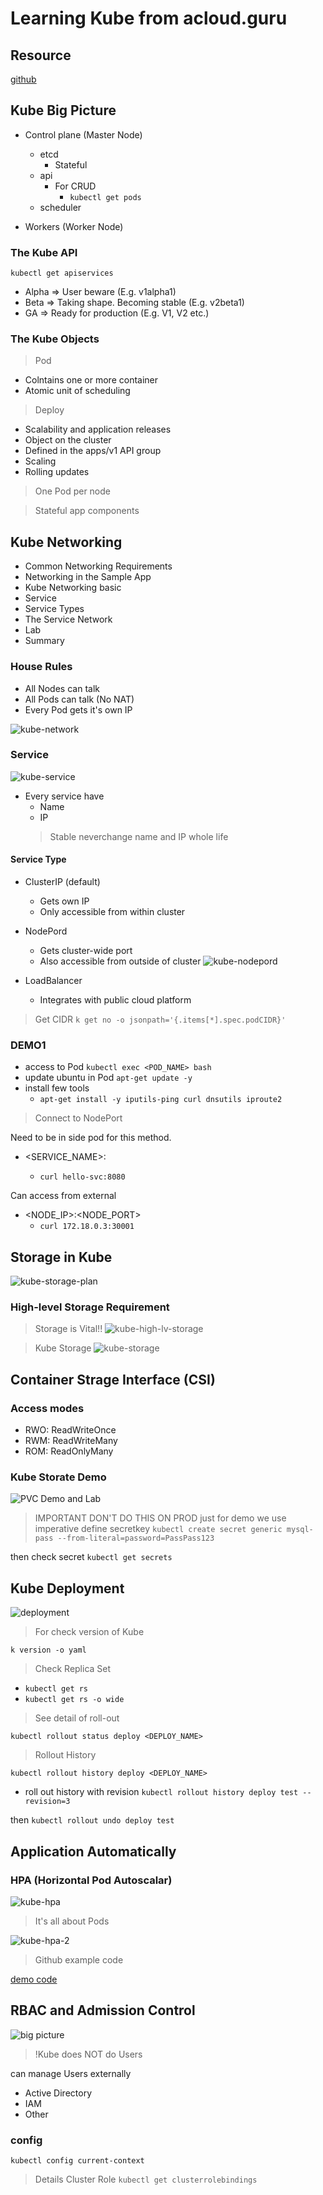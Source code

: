 # Learning Kube from acloud.guru

## Resource

[github](https://github.com/ACloudGuru-Resources/Course_Kubernetes_Deep_Dive_NP/tree/master/sample-app/mysql-wordpress-pd)

## Kube Big Picture 
* Control plane (Master Node)
  * etcd
    * Stateful
  * api
    * For CRUD
      * `kubectl get pods`
  * scheduler

* Workers (Worker Node)

### The Kube API

`kubectl get apiservices`

* Alpha => User beware (E.g. v1alpha1)
* Beta => Taking shape. Becoming stable (E.g. v2beta1)
* GA => Ready for production (E.g. V1, V2 etc.)

### The Kube Objects

> Pod
  * Colntains one or more container
  * Atomic unit of scheduling

> Deploy
  * Scalability and application releases
  * Object on the cluster
  * Defined in the apps/v1 API group
  * Scaling
  * Rolling updates

> One Pod per node

> Stateful app components

## Kube Networking

* Common Networking Requirements
* Networking in the Sample App
* Kube Networking basic
* Service
* Service Types
* The Service Network
* Lab
* Summary

### House Rules
* All Nodes can talk
* All Pods can talk (No NAT)
* Every Pod gets it's own IP

![kube-network](./image/kube-network-basic.png)

### Service
![kube-service](./image/kube-services.png)

* Every service have
  * Name
  * IP
  > Stable neverchange name and IP whole life

#### Service Type

* ClusterIP (default)
  * Gets own IP
  * Only accessible from within cluster

* NodePord
  * Gets cluster-wide port
  * Also accessible from outside of cluster
![kube-nodepord](./image/kube-node-port.png)
  
* LoadBalancer
  * Integrates with public cloud platform

> Get CIDR
`k get no -o jsonpath='{.items[*].spec.podCIDR}'`

### DEMO1
* access to Pod `kubectl exec <POD_NAME> bash`
* update ubuntu in Pod `apt-get update -y`
* install few tools
  * `apt-get install -y iputils-ping curl dnsutils iproute2`

> Connect to NodePort

Need to be in side pod for this method.
* <SERVICE_NAME>:<PORT>
  * `curl hello-svc:8080`

Can access from external
* <NODE_IP>:<NODE_PORT>
  * `curl 172.18.0.3:30001`

## Storage in Kube
![kube-storage-plan](./image/kube-storage-lesson.png)

### High-level Storage Requirement

> Storage is Vital!!
![kube-high-lv-storage](./image/kube-high-lv-storage.png)

> Kube Storage
![kube-storage](./image/kube-storage.png)

## Container Strage Interface (CSI)

### Access modes
* RWO: ReadWriteOnce
* RWM: ReadWriteMany
* ROM: ReadOnlyMany

### Kube Storate Demo

![PVC Demo and Lab](https://github.com/ACloudGuru-Resources/Course_Kubernetes_Deep_Dive_NP/blob/master/sample-app/mysql-wordpress-pd/mysql-deployment.yaml)

> IMPORTANT DON'T DO THIS ON PROD
just for demo we use imperative define secretkey
`kubectl create secret generic mysql-pass --from-literal=password=PassPass123`

then check secret
`kubectl get secrets`


## Kube Deployment
![deployment](./image/kube-deployment.png)

> For check version of Kube

`k version -o yaml`

> Check Replica Set

* `kubectl get rs`
* `kubectl get rs -o wide`

> See detail of roll-out

`kubectl rollout status deploy <DEPLOY_NAME>`

> Rollout History

`kubectl rollout history deploy <DEPLOY_NAME>`

* roll out history with revision
`kubectl rollout history deploy test --revision=3`

then `kubectl rollout undo deploy test`

## Application Automatically

### HPA (Horizontal Pod Autoscalar)
![kube-hpa](./image/kube-hpa.png)

> It's all about Pods

![kube-hpa-2](./image/kube-hpa-2)

> Github example code

[demo code](https://github.com/ACloudGuru-Resources/Course_Kubernetes_Deep_Dive_NP/tree/master/lesson-auto-scaling)

## RBAC and Admission Control
![big picture](./image/kube-rbac-big-picture.png)

> !Kube does NOT do Users

can manage Users externally
* Active Directory
* IAM
* Other

### config
`kubectl config current-context`

> Details Cluster Role
`kubectl get clusterrolebindings`
